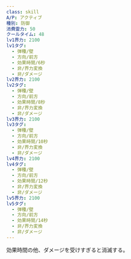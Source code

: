 ```yaml
---
class: skill
A/P: アクティブ
種別: 防御
消費霊力: 50
クールタイム: 48
lv1界力: 2100
lv1タグ:
  - 弾種/壁
  - 方向/前方
  - 効果時間/6秒
  - 非/界力変換
  - 非/ダメージ
lv2界力: 2100
lv2タグ:
  - 弾種/壁
  - 方向/前方
  - 効果時間/8秒
  - 非/界力変換
  - 非/ダメージ
lv3界力: 2100
lv3タグ:
  - 弾種/壁
  - 方向/前方
  - 効果時間/10秒
  - 非/界力変換
  - 非/ダメージ
lv4界力: 2100
lv4タグ:
  - 弾種/壁
  - 方向/前方
  - 効果時間/12秒
  - 非/界力変換
  - 非/ダメージ
lv5界力: 2100
lv5タグ:
  - 弾種/壁
  - 方向/前方
  - 効果時間/14秒
  - 非/界力変換
  - 非/ダメージ
---
```

効果時間の他、ダメージを受けすぎると消滅する。